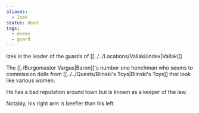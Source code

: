 ```yaml
---
aliases:
  - Izek
status: dead
tags:
  - enemy
  - guard
---
```



Izek is the leader of the guards of [[../../Locations/Vallaki/index|Vallaki]]

The [[./Burgomaster Vargas|Baron]]'s number one henchman who seems to commission dolls from [[../../Quests/Blinski's Toys|Blinski's Toys]] that look like various women.

He has a bad reputation around town but is known as a keeper of the law.

Notably, his right arm is beefier than his left.
